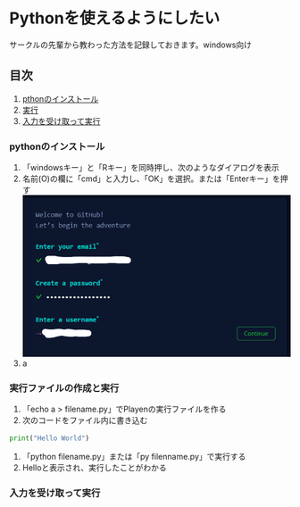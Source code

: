 # Pythonを使えるようにしたい

サークルの先輩から教わった方法を記録しておきます。windows向け

## 目次

1. [pthonのインストール](#pythonのインストール)
1. [実行](#実行ファイルの作成と実行)
1. [入力を受け取って実行](#入力を受け取って実行)

### pythonのインストール

1. 「windowsキー」と「Rキー」を同時押し、次のようなダイアログを表示
1. 名前(O)の欄に「cmd」と入力し、「OK」を選択。または「Enterキー」を押す
![alt text](Image/MakeAccount.png)
1. a

### 実行ファイルの作成と実行

1. 「echo a > filename.py」でPlayenの実行ファイルを作る
1. 次のコードをファイル内に書き込む

```python
print("Hello World")
```

1. 「python filename.py」または「py filenname.py」で実行する
1. Helloと表示され、実行したことがわかる

### 入力を受け取って実行

